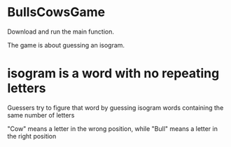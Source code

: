 # BullsCowsGame

Download and run the main function.

The game is about guessing an isogram.

# isogram is a word with no repeating letters

Guessers try to figure that word by guessing isogram words containing the same number of letters

"Cow" means a letter in the wrong position, while "Bull" means a letter in the right position
